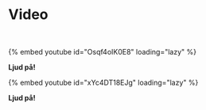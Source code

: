 # Video

</br>  

{% embed youtube id="Osqf4oIK0E8" loading="lazy" %}

__Ljud på!__

</be>

{% embed youtube id="xYc4DT18EJg" loading="lazy" %}  

__Ljud på!__  
